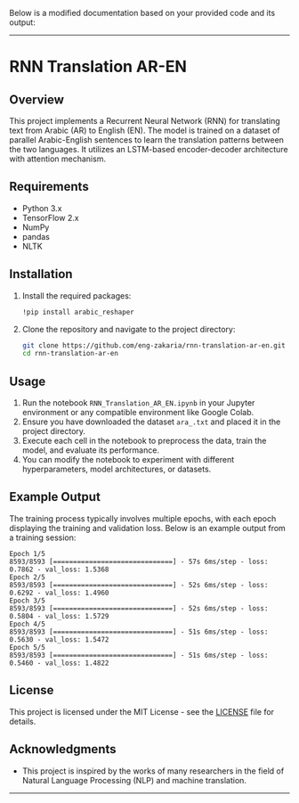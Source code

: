 Below is a modified documentation based on your provided code and its output:

---

# RNN Translation AR-EN

## Overview

This project implements a Recurrent Neural Network (RNN) for translating text from Arabic (AR) to English (EN). The model is trained on a dataset of parallel Arabic-English sentences to learn the translation patterns between the two languages. It utilizes an LSTM-based encoder-decoder architecture with attention mechanism.

## Requirements

- Python 3.x
- TensorFlow 2.x
- NumPy
- pandas
- NLTK

## Installation

1. Install the required packages:

   ```bash
   !pip install arabic_reshaper
   ```

2. Clone the repository and navigate to the project directory:

   ```bash
   git clone https://github.com/eng-zakaria/rnn-translation-ar-en.git
   cd rnn-translation-ar-en
   ```

## Usage

1. Run the notebook `RNN_Translation_AR_EN.ipynb` in your Jupyter environment or any compatible environment like Google Colab.
2. Ensure you have downloaded the dataset `ara_.txt` and placed it in the project directory.
3. Execute each cell in the notebook to preprocess the data, train the model, and evaluate its performance.
4. You can modify the notebook to experiment with different hyperparameters, model architectures, or datasets.

## Example Output

The training process typically involves multiple epochs, with each epoch displaying the training and validation loss. Below is an example output from a training session:

```
Epoch 1/5
8593/8593 [==============================] - 57s 6ms/step - loss: 0.7862 - val_loss: 1.5368
Epoch 2/5
8593/8593 [==============================] - 52s 6ms/step - loss: 0.6292 - val_loss: 1.4960
Epoch 3/5
8593/8593 [==============================] - 52s 6ms/step - loss: 0.5804 - val_loss: 1.5729
Epoch 4/5
8593/8593 [==============================] - 51s 6ms/step - loss: 0.5630 - val_loss: 1.5472
Epoch 5/5
8593/8593 [==============================] - 51s 6ms/step - loss: 0.5460 - val_loss: 1.4822
```

## License

This project is licensed under the MIT License - see the [LICENSE](LICENSE) file for details.

## Acknowledgments

- This project is inspired by the works of many researchers in the field of Natural Language Processing (NLP) and machine translation.

---
